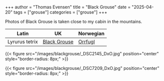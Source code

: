 +++
author = "Thomas Evensen"
title = "Black Grouse"
date = "2025-04-20"
tags = ["grouse"]
categories = ["grouse"]
+++

Photos of Black Grouse is taken close to my cabin in the mountains. 

<!--more-->


| Latin                 | UK                                                                     | Norwegian                                              |
|-----------------------|------------------------------------------------------------------------|--------------------------------------------------------|
| Lyrurus tetrix        | [Black Grouse](https://en.wikipedia.org/wiki/Black_grouse)             | [Orrfugl](https://no.wikipedia.org/wiki/Orrfugl)        |

{{< figure src="/images/blackgrouse/_DSC2145_DxO.jpg" position="center" style="border-radius: 8px;" >}}

{{< figure src="/images/blackgrouse/_DSC7209_DxO.jpg" position="center" style="border-radius: 8px;" >}}


